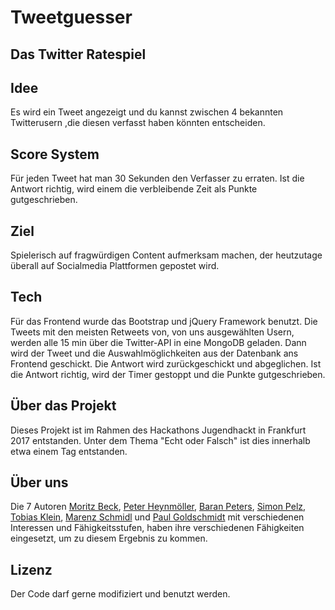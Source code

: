 # Tweetguesser

Das Twitter Ratespiel
------------------------------------------------------------------
## Idee
Es wird ein Tweet angezeigt und du kannst zwischen 4 bekannten Twitterusern ,die diesen verfasst haben könnten entscheiden.

## Score System
Für jeden Tweet hat man 30 Sekunden den Verfasser zu erraten. Ist die Antwort richtig, wird einem die verbleibende Zeit als Punkte gutgeschrieben.

## Ziel
Spielerisch auf fragwürdigen Content aufmerksam machen, der heutzutage überall auf Socialmedia Plattformen gepostet wird.

## Tech
Für das Frontend wurde das Bootstrap und jQuery Framework benutzt.
Die Tweets mit den meisten Retweets von, von uns ausgewählten Usern, werden alle 15 min über die Twitter-API in eine MongoDB geladen.
Dann wird der Tweet und die Auswahlmöglichkeiten aus der Datenbank ans Frontend geschickt. Die Antwort wird zurückgeschickt und abgeglichen.
Ist die Antwort richtig, wird der Timer gestoppt und die Punkte gutgeschrieben.

## Über das Projekt
Dieses Projekt ist im Rahmen des Hackathons Jugendhackt in Frankfurt 2017 entstanden.
Unter dem Thema "Echt oder Falsch" ist dies innerhalb etwa einem Tag entstanden.

## Über uns
Die 7 Autoren [Moritz Beck](https://github.com/blitze299), [Peter Heynmöller](https://github.com/PeterHeynmoeller), [Baran Peters](https://github.com/NightScap3), [Simon Pelz](https://github.com/SsimmmonN), [Tobias Klein](https://github.com/t0biium), [Marenz Schmidl](https://github.com/marenz2569) und [Paul Goldschmidt](https://github.com/PaulGoldschmidt) mit verschiedenen Interessen und Fähigkeitsstufen, haben ihre verschiedenen Fähigkeiten eingesetzt, um zu diesem Ergebnis zu kommen.

## Lizenz
Der Code darf gerne modifiziert und benutzt werden.
